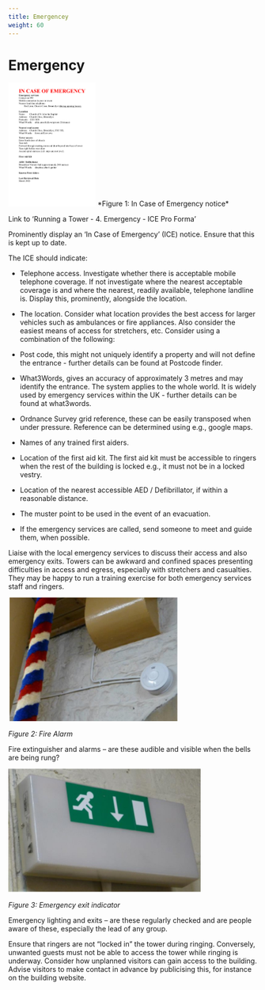 ```yaml
---
title: Emergencey
weight: 60
---
```


# Emergency 
  
<img src="Broadclyst_ICE.JPG" alt="drawing" height="250">
*Figure 1: In Case of Emergency notice*

Link to ‘Running a Tower - 4. Emergency - ICE Pro Forma’ 

Prominently display an ‘In Case of Emergency’ (ICE) notice. Ensure that this is kept up to date. 

The ICE should indicate: 

- Telephone access. Investigate whether there is acceptable mobile telephone coverage. If not investigate where the nearest acceptable coverage is and where the nearest, readily available, telephone landline is. Display this, prominently, alongside the location. 

- The location. Consider what location provides the best access for larger vehicles such as ambulances or fire appliances. Also consider the easiest means of access for stretchers, etc. Consider using a combination of the following: 

- Post code, this might not uniquely identify a property and will not define the entrance - further details can be found at Postcode finder. 

- What3Words, gives an accuracy of approximately 3 metres and may identify the entrance. The system applies to the whole world. It is widely used by emergency services within the UK - further details can be found at what3words.  

- Ordnance Survey grid reference, these can be easily transposed when under pressure. Reference can be determined using e.g., google maps. 

- Names of any trained first aiders. 

- Location of the first aid kit. The first aid kit must be accessible to ringers when the rest of the building is locked e.g., it must not be in a locked vestry. 

- Location of the nearest accessible AED / Defibrillator, if within a reasonable distance. 

- The muster point to be used in the event of an evacuation. 

- If the emergency services are called, send someone to meet and guide them, when possible. 

Liaise with the local emergency services to discuss their access and also emergency exits. Towers can be awkward and confined spaces presenting difficulties in access and egress, especially with stretchers and casualties. They may be happy to run a training exercise for both emergency services staff and ringers. 

<img src="Fire_alarm.JPG" alt="drawing" height="250">

*Figure 2: Fire Alarm*

Fire extinguisher and alarms – are these audible and visible when the bells are being rung? 

<img src="Exit_indicator.JPG" alt="drawing" height="250"> 
 
*Figure 3: Emergency exit indicator*

Emergency lighting and exits – are these regularly checked and are people aware of these, especially the lead of any group. 

Ensure that ringers are not “locked in” the tower during ringing. Conversely, unwanted guests must not be able to access the tower while ringing is underway. Consider how unplanned visitors can gain access to the building. Advise visitors to make contact in advance by publicising this, for instance on the building website. 
